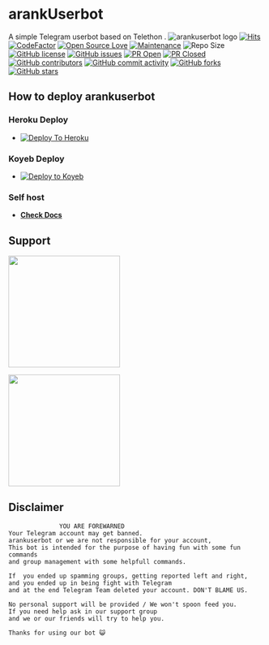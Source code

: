 # arankUserbot

A simple Telegram userbot based on Telethon .
![arankuserbot logo](https://graph.org/file/c2042d0b982064f382d62.jpg)
[![Hits](https://hits.seeyoufarm.com/api/count/incr/badge.svg?url=https%3A%2F%2Fgithub.com%2Fsandy1709%2Farankuserbot&count_bg=%2379C83D&title_bg=%23555555&icon=&icon_color=%23E7E7E7&title=hits&edge_flat=false)](https://github.com/CoderXKrishna/arankuserbot)
[![CodeFactor](https://www.codefactor.io/repository/github/CoderXKrishna/arankuserbot/badge?&style=flat-square)](https://www.codefactor.io/repository/github/CoderXKrishna/arankuserbot)
[![Open Source Love](https://badges.frapsoft.com/os/v2/open-source.png?v=103)](https://github.com/ellerbrock/open-source-badges/)
[![Maintenance](https://img.shields.io/badge/Maintained%3F-yes-green?&style=flat-square)](https://GitHub.com/CoderXKrishna/arankuserbot/graphs/commit-activity)
![Repo Size](https://img.shields.io/github/repo-size/CoderXKrishna/arankuserbot?&style=flat-square&logo=github)
[![GitHub license](https://img.shields.io/github/license/CoderXKrishna/arankuserbot?&style=flat-square&logo=github)](https://github.com/CoderXKrishna/arankuserbot/blob/master/LICENSE)
[![GitHub issues](https://img.shields.io/github/issues/CoderXKrishna/arankuserbot?&style=flat-square&logo=github)](https://github.com/CoderXKrishna/arankuserbot/issues)
[![PR Open](https://img.shields.io/github/issues-pr/CoderXKrishna/arankuserbot?&style=flat-square&logo=github)](https://github.com/CoderXKrishna/arankuserbot/pulls)
[![PR Closed](https://img.shields.io/github/issues-pr-closed/CoderXKrishna/arankuserbot?&style=flat-square&logo=github)](https://github.com/CoderXKrishna/arankuserbot/pulls?q=is:closed)
[![GitHub contributors](https://img.shields.io/github/contributors/CoderXKrishna/arankuserbot?&style=flat-square&logo=github)](https://GitHub.com/CoderXKrishna/arankuserbot/graphs/contributors/)
[![GitHub commit activity](https://img.shields.io/github/commit-activity/m/CoderXKrishna/arankuserbot?&style=flat-square&logo=github)](https://github.com/CoderXKrishna/arankuserbot/graphs/commit-activity)
[![GitHub forks](https://img.shields.io/github/forks/CoderXKrishna/arankuserbot?&style=flat-square&logo=github)](https://github.com/CoderXKrishna/arankuserbot/fork)
[![GitHub stars](https://img.shields.io/github/stars/CoderXKrishna/arankuserbot?&style=flat-square&logo=github)](https://github.com/CoderXKrishna/arankuserbot/stargazers)

## How to deploy arankuserbot

### Heroku Deploy

- [![Deploy To Heroku](https://www.herokucdn.com/deploy/button.svg)](https://github.com/CoderXKrishna/nekopack)

### Koyeb Deploy

- [![Deploy to Koyeb](https://www.koyeb.com/static/images/deploy/button.svg)](https://app.koyeb.com/deploy?type=git&builder=dockerfile&repository=github.com/maihubro/arankuserbot&branch=main&name=arankuserbot&service_type=web&env[ALIVE_NAME]=&env[APP_ID]=&env[API_HASH]=&env[DB_URI]=&env[STRING_SESSION]=&env[TG_BOT_TOKEN]=&env[PRIVATE_GROUP_BOT_API_ID]=&env[COMMAND_HAND_LER]=.&env[SUDO_COMMAND_HAND_LER]=.&env[EXTERNAL_REPO]=https://github.com/CoderXKrishna/arankPlugins)

### Self host

- [**Check Docs**](https://CoderXKrishna.gitbook.io/arankuserbot/installation/hosting)
  
## Support

   <a href="https://t.me/Carding_Chronicle"><img src="https://img.shields.io/badge/Channel%20Support%3F-yes-green?&style=flat-square?&logo=telegram" width=220px></a></p>
   <a href="https://t.me/Carding_Chronicle"><img src="https://img.shields.io/badge/Group%20Support%3F-yes-green?&style=flat-square?&logo=telegram" width=220px></a></p>


## Disclaimer

```
              YOU ARE FOREWARNED
Your Telegram account may get banned.   
arankuserbot or we are not responsible for your account, 
This bot is intended for the purpose of having fun with some fun commands 
and group management with some helpfull commands.

If  you ended up spamming groups, getting reported left and right, 
and you ended up in being fight with Telegram 
and at the end Telegram Team deleted your account. DON'T BLAME US.

No personal support will be provided / We won't spoon feed you. 
If you need help ask in our support group 
and we or our friends will try to help you.

Thanks for using our bot 😺
```



